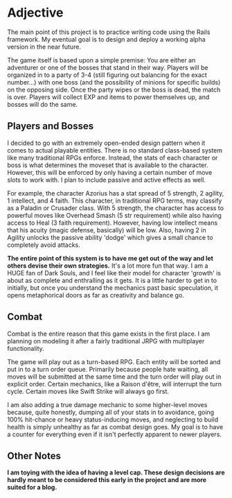 # Adjective

The main point of this project is to practice writing code using the Rails framework. My eventual goal is to design and deploy a working alpha version in the near future.

The game itself is based upon a simple premise: You are either an adventurer or one of the bosses that stand in their way. Players will be organized in to a party of 3-4 (still figuring out balancing for the exact number...) with one boss (and the possibility of minions for specific builds) on the opposing side. Once the party wipes or the boss is dead, the match is over. Players will collect EXP and items to power themselves up, and bosses will do the same.

## Players and Bosses

I decided to go with an extremely open-ended design pattern when it comes to actual playable entities. There is no standard class-based system like many traditional RPGs enforce. Instead, the stats of each character or boss is what determines the moveset that is available to the character. However, this will be enforced by only having a certain number of move slots to work with. I plan to include passive and active effects as well. 

For example, the character Azorius has a stat spread of 5 strength, 2 agility, 1 intellect, and 4 faith. This character, in traditional RPG terms, may classify as a Paladin or Crusader class. With 5 strength, the character has access to powerful moves like Overhead Smash (5 str requirement) while also having access to Heal (3 faith requirement). However, having low intellect means that his acuity (magic defense, basically) will be low. Also, having 2 in Agility unlocks the passive ability 'dodge' which gives a small chance to completely avoid attacks.

**The entire point of this system is to have me get out of the way and let others devise their own strategies.** It's a lot more fun that way. I am a HUGE fan of Dark Souls, and I feel like their model for character 'growth' is about as complete and enthralling as it gets. It is a little harder to get in to initially, but once you understand the mechanics past basic speculation, it opens metaphorical doors as far as creativity and balance go. 

## Combat

Combat is the entire reason that this game exists in the first place. I am planning on modeling it after a fairly traditional JRPG with multiplayer functionality.

The game will play out as a turn-based RPG. Each entity will be sorted and put in to a turn order queue. Primarily because people hate waiting, all moves will be submitted at the same time and the turn order will play out in explicit order. Certain mechanics, like a Raison d'être, will interrupt the turn cycle. Certain moves like Swift Strike will always go first.

I am also adding a true damage mechanic to some higher-level moves because, quite honestly, dumping all of your stats in to avoidance, going 100% hit-chance or heavy status-inducing moves, and neglecting to build health is simply unhealthy as far as combat design goes. My goal is to have a counter for everything even if it isn't perfectly apparent to newer players.

## Other Notes
__I am toying with the idea of having a level cap. These design decisions are hardly meant to be considered this early in the project and are more suited for a blog.__

